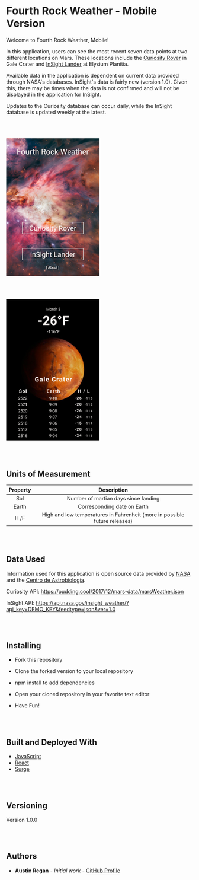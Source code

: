 # Fourth Rock Weather - Mobile Version

Welcome to Fourth Rock Weather, Mobile!

In this application, users can see the most recent seven data points at two different locations on Mars. These locations include the [Curiosity Rover](https://mars.jpl.nasa.gov/msl/) in Gale Crater and [InSight Lander](https://mars.nasa.gov/insight/weather/) at Elysium Planitia.

Available data in the application is dependent on current data provided through NASA's databases. InSight's data is fairly new (version 1.0). Given this, there may be times when the data is not confirmed and will not be displayed in the application for InSight.

Updates to the Curiosity database can occur daily, while the InSight database is updated weekly at the latest.

<br/><br/>

<img align="center" src="examples/mobileApplication.png" width="50%" height="50%">

<br/><br/>

<img align="center" src="examples/weatherModule.png" width="50%" height="50%">

<br/><br/>

## Units of Measurement

| Property |                                Description                                 |
| :------: | :------------------------------------------------------------------------: |
|   Sol    |                    Number of martian days since landing                    |
|  Earth   |                        Corresponding date on Earth                         |
|   H /F   | High and low temperatures in Fahrenheit (more in possible future releases) |

<br/><br/>

## Data Used

Information used for this application is open source data provided by [NASA](https://api.nasa.gov) and the [Centro de Astrobiología](http://www.cab.inta.es/es/inicio).

Curiosity API:
https://pudding.cool/2017/12/mars-data/marsWeather.json

InSight API:
https://api.nasa.gov/insight_weather/?api_key=DEMO_KEY&feedtype=json&ver=1.0

<br/><br/>

## Installing

- Fork this repository

- Clone the forked version to your local repository

- npm install to add dependencies

- Open your cloned repository in your favorite text editor

- Have Fun!

<br/><br/>

## Built and Deployed With

- [JavaScript](https://www.javascript.com/)
- [React](https://reactjs.org)
- [Surge](https://surge.sh/)

<br/><br/>

## Versioning

Version 1.0.0

<br/><br/>

## Authors

- **Austin Regan** - _Initial work_ - [GitHub Profile](https://github.com/astnrgn)
